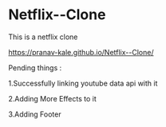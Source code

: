 # Netflix--Clone

This is a netflix clone

https://pranav-kale.github.io/Netflix--Clone/

Pending things : 

 1.Successfully linking youtube data api with it
 
 2.Adding More Effects to it

 3.Adding Footer
 
 

